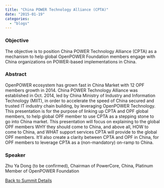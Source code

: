 ```yaml
---
title: "China POWER Technology Alliance (CPTA)"
date: "2015-01-19"
categories: 
  - "blogs"
---
```


### Objective

The objective is to position China POWER Technology Alliance (CPTA) as a mechanism to help global OpenPOWER Foundation members engage with China organizations on POWER-based implementations in China.

### Abstract

OpenPOWER ecosystem has grown fast in China Market with 12 OPF members growth in 2014. China POWER Technology Alliance was established in Oct. 2014, led by China Ministry of Industry and Information Technology (MIIT), in order to accelerate the speed of China secured and trusted IT industry chain building, by leveraging OpenPOWER Technology. This presentation is for the purpose of linking up CPTA and OPF global members, to help global OPF member to use CPTA as a stepping stone to go into China market. This presentation will focus on explaining to the global OPF members WHY they should come to China, and above all, HOW to come to China, and WHAT support services CPTA will provide to the global OPF members. It’ll also create a clarity between CPTA and OPF in China, for OPF members to leverage CPTA as a (non-mandatory) on-ramp to China.

### Speaker

Zhu Ya Dong (to be confirmed), Chairman of PowerCore, China, Platinum Member of OpenPOWER Foundation

[Back to Summit Details](2015-summit/)
